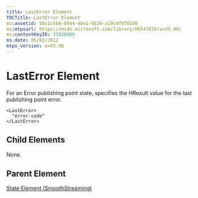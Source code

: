 ```yaml
---
title: LastError Element
TOCTitle: LastError Element
ms:assetid: 50c1c6b4-0944-4be1-9526-a19c8fd70240
ms:mtpsurl: https://msdn.microsoft.com/library/Hh547039(v=VS.90)
ms:contentKeyID: 37836880
ms.date: 05/02/2012
mtps_version: v=VS.90
---
```


# LastError Element

For an Error publishing point state, specifies the HResult value for the last publishing point error.

    <LastError>
      "error-code"
    </LastError>

## Child Elements

None.

## Parent Element

[State Element (SmoothStreaming)](state-element-smoothstreaming.md)


